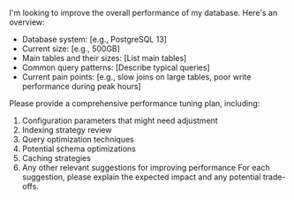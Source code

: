 I'm looking to improve the overall performance of my database. Here's an overview:
- Database system: [e.g., PostgreSQL 13]
- Current size: [e.g., 500GB]
- Main tables and their sizes: [List main tables]
- Common query patterns: [Describe typical queries]
- Current pain points: [e.g., slow joins on large tables, poor write performance during peak hours]

Please provide a comprehensive performance tuning plan, including:
1. Configuration parameters that might need adjustment
2. Indexing strategy review
3. Query optimization techniques
4. Potential schema optimizations
5. Caching strategies
6. Any other relevant suggestions for improving performance
For each suggestion, please explain the expected impact and any potential trade-offs.